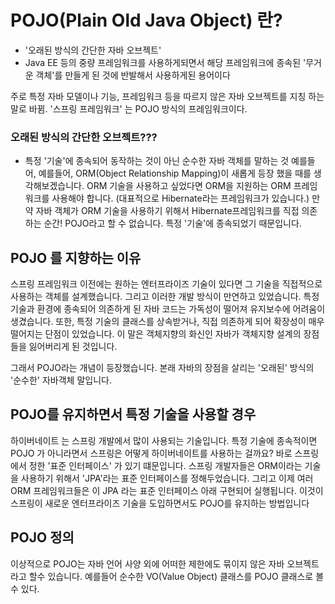 # POJO(Plain Old Java Object) 란?
- '오래된 방식의 간단한 자바 오브젝트'
- Java EE 등의 중량 프레임워크를 사용하게되면서 해당 프레임워크에 종속된 '무거운 객체'를 만들게 된 것에 반발해서 사용하게된 용어이다

주로 특정 자바 모델이나 기능, 프레임워크 등을 따르지 않은 자바 오브젝트를 지칭 하는 말로 바뀜.
'스프링 프레임워크' 는 POJO 방식의 프레임워크이다.

### 오래된 방식의 간단한 오브젝트???
- 특정 '기술'에 종속되어 동작하는 것이 아닌 순수한 자바 객체를 말하는 것
예를들어, 예를들어, ORM(Object Relationship Mapping)이 새롭게 등장 했을 때를 생각해보겠습니다. ORM 기술을 사용하고 싶었다면 ORM을 지원하는 ORM 프레임워크를 사용해야 합니다. (대표적으로 Hibernate라는 프레임워크가 있습니다.) 만약 자바 객체가 ORM 기술을 사용하기 위해서 Hibernate프레임워크를 직접 의존하는 순간! POJO라고 할 수 없습니다. 특정 '기술'에 종속되었기 때문입니다.

## POJO 를 지향하는 이유
스프링 프레임워크 이전에는 원하는 엔터프라이즈 기술이 있다면 그 기술을 직접적으로 사용하는 객체를 설계했습니다.
그리고 이러한 개발 방식이 만연하고 있었습니다. 특정 기술과 환경에 종속되어 의존하게 된 자바 코드는 가독성이 떨어져 유지보수에 어려움이 생겼습니다.
또한, 특정 기술의 클래스를 상속받거나, 직접 의존하게 되어 확장성이 매우 떨어지는 단점이 있었습니다. 이 말은 객체지향의 화신인 자바가 객체지향 설계의 장점들을 잃어버리게 된 것입니다.

그래서 POJO라는 개념이 등장했습니다. 본래 자바의 장점을 살리는 '오래된' 방식의 '순수한' 자바객체 말입니다.

## POJO를 유지하면서 특정 기술을 사용할 경우
하이버네이트 는 스프링 개발에서 많이 사용되는 기술입니다. 특정 기술에 종속적이면 POJO 가 아니라면서 스프링은 어떻게 하이버네이트를 사용하는 걸까요?
바로 스프링에서 정한 '표준 인터페이스' 가 있기 떄문입니다. 스프링 개발자들은 ORM이라는 기술을 사용하기 위해서 'JPA'라는 표준 인터페이스를 정해두었습니다. 
그리고 이제 여러 ORM 프레임워크들은 이 JPA 라는 표준 인터페이스 아래 구현되어 실행됩니다. 이것이 스프링이 새로운 엔터프라이즈 기술을 도입하면서도 POJO를 유지하는 방법입니다

## POJO 정의
이상적으로 POJO는 자바 언어 사양 외에 어떠한 제한에도 묶이지 않은 자바 오브젝트라고 할수 있습니다. 예를들어 순수한 VO(Value Object) 클래스를 POJO 클래스로 볼 수 있다.
